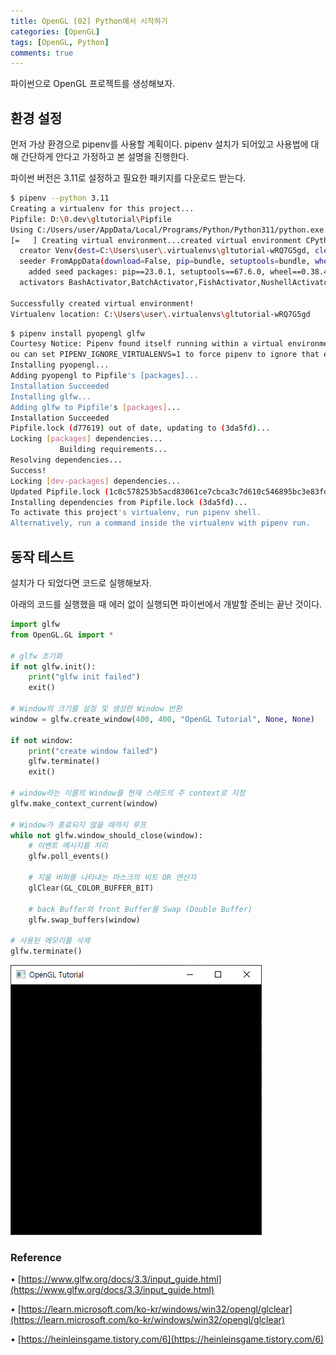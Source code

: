 ```yaml
---
title: OpenGL [02] Python에서 시작하기
categories: [OpenGL]
tags: [OpenGL, Python]
comments: true
---
```


파이썬으로 OpenGL 프로젝트를 생성해보자.

## 환경 설정

먼저 가상 환경으로 pipenv를 사용할 계획이다. pipenv 설치가 되어있고 사용법에 대해 간단하게 안다고 가정하고 본 설명을 진행한다.

파이썬 버전은 3.11로 설정하고 필요한 패키지를 다운로드 받는다.

```bash
$ pipenv --python 3.11
Creating a virtualenv for this project...
Pipfile: D:\0.dev\gltutorial\Pipfile
Using C:/Users/user/AppData/Local/Programs/Python/Python311/python.exe (3.11.0) to create virtualenv...
[=   ] Creating virtual environment...created virtual environment CPython3.11.0.final.0-64 in 4593ms
  creator Venv(dest=C:\Users\user\.virtualenvs\gltutorial-wRQ7G5gd, clear=False, no_vcs_ignore=False, global=False, describe=CPython3Windows)
  seeder FromAppData(download=False, pip=bundle, setuptools=bundle, wheel=bundle, via=copy, app_data_dir=C:\Users\user\AppData\Local\pypa\virtualenv)
    added seed packages: pip==23.0.1, setuptools==67.6.0, wheel==0.38.4
  activators BashActivator,BatchActivator,FishActivator,NushellActivator,PowerShellActivator,PythonActivator

Successfully created virtual environment!
Virtualenv location: C:\Users\user\.virtualenvs\gltutorial-wRQ7G5gd
```

```bash
$ pipenv install pyopengl glfw
Courtesy Notice: Pipenv found itself running within a virtual environment, so it will automatically use that environment, instead of creating its own for any project. Y
ou can set PIPENV_IGNORE_VIRTUALENVS=1 to force pipenv to ignore that environment and create its own instead. You can set PIPENV_VERBOSITY=-1 to suppress this warning.
Installing pyopengl...
Adding pyopengl to Pipfile's [packages]...
Installation Succeeded
Installing glfw...
Adding glfw to Pipfile's [packages]...
Installation Succeeded
Pipfile.lock (d77619) out of date, updating to (3da5fd)...
Locking [packages] dependencies...
           Building requirements...
Resolving dependencies...
Success!
Locking [dev-packages] dependencies...
Updated Pipfile.lock (1c0c578253b5acd83061ce7cbca3c7d610c546895bc3e83fd5a4467fcb3da5fd)!
Installing dependencies from Pipfile.lock (3da5fd)...
To activate this project's virtualenv, run pipenv shell.
Alternatively, run a command inside the virtualenv with pipenv run.
```

## 동작 테스트

설치가 다 되었다면 코드로 실행해보자.

아래의 코드를 실행했을 때 에러 없이 실행되면 파이썬에서 개발할 준비는 끝난 것이다.

```python
import glfw
from OpenGL.GL import *

# glfw 초기화
if not glfw.init():
    print("glfw init failed")
    exit()

# Window의 크기를 설정 및 생성한 Window 반환
window = glfw.create_window(400, 400, "OpenGL Tutorial", None, None)

if not window:
    print("create window failed")
    glfw.terminate()
    exit()

# window라는 이름의 Window를 현재 스레드의 주 context로 지정
glfw.make_context_current(window)

# Window가 종료되지 않을 때까지 루프
while not glfw.window_should_close(window):
    # 이벤트 메시지를 처리
    glfw.poll_events()

    # 지울 버퍼를 나타내는 마스크의 비트 OR 연산자
    glClear(GL_COLOR_BUFFER_BIT)

    # back Buffer와 front Buffer를 Swap (Double Buffer)
    glfw.swap_buffers(window)

# 사용된 메모리를 삭제
glfw.terminate()
```

![gl_tutorial_window](/assets/img/post/gl_tutorial_window.png)

### Reference

• [https://www.glfw.org/docs/3.3/input_guide.html](https://www.glfw.org/docs/3.3/input_guide.html)

• [https://learn.microsoft.com/ko-kr/windows/win32/opengl/glclear](https://learn.microsoft.com/ko-kr/windows/win32/opengl/glclear)

• [https://heinleinsgame.tistory.com/6](https://heinleinsgame.tistory.com/6)

